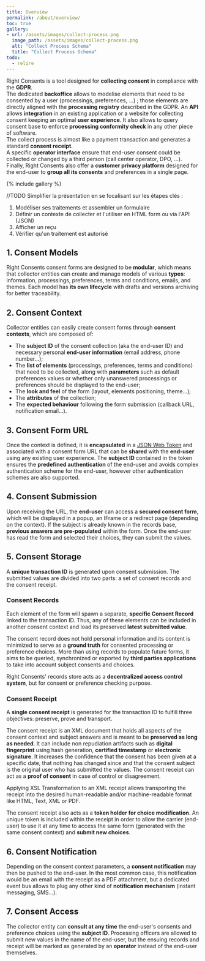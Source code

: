 ```yaml
---
title: Overview
permalink: /about/overview/
toc: true
gallery:
- url: /assets/images/collect-process.png
  image_path: /assets/images/collect-process.png
  alt: "Collect Process Schema"
  title: "Collect Process Schema"
todo:
  - relire
---
```


Right Consents is a tool designed for **collecting consent** in compliance with the **GDPR**.  
The dedicated **backoffice** allows to modelise elements that need to be consented by a user (processings, preferences, ...) ; those elements are directly aligned with the **processing registry** described in the GDPR.
An **API** allows **integration** in an existing application or a website for collecting consent keeping an optimal **user experience**. It also allows to query consent base to enforce **processing conformity check** in any other piece of software.    
The collect process is almost like a payment transaction and generates a standard **consent receipt**.  
A specific **operator interface** ensure that end-user consent could be collected or changed by a third person (call center operator, DPO, ...).  
Finally, Right Consents also offer a **customer privacy platform** designed for the end-user to **group all its consents** and preferences in a single page.

{% include gallery %}

//TODO Simplifier la présentation en se focalisant sur les étapes clés :
1. Modéliser ses traitements et assembler un formulaire  
2. Définir un contexte de collecter et l'utiliser en HTML form ou via l'API (JSON)  
3. Afficher un reçu  
4. Vérifier qu'un traitement est autorisé  




## 1. Consent Models

Right Consents consent forms are designed to be **modular**, which means that collector entities can create and manage models of various **types**: information, processings, preferences, terms and conditions, emails, and themes. Each model has **its own lifecycle** with drafts and versions archiving for better traceability.

## 2. Consent Context

Collector entities can easily create consent forms through **consent contexts**, which are composed of:
- The **subject ID** of the consent collection (aka the end-user ID) and necessary personal **end-user information** (email address, phone number...);
- The **list of elements** (processings, preferences, terms and conditions) that need to be collected, along with **parameters** such as default preferences values or whether only unanswered processings or preferences should be displayed to the end-user;
- The **look and feel** of the form (layout, elements positioning, theme...);
- The **attributes** of the collection;
- The **expected behaviour** following the form submission (callback URL, notification email...).

## 3. Consent Form URL

Once the context is defined, it is **encapsulated** in a [JSON Web Token](https://jwt.io/) and associated with a consent form URL that can be **shared** with the **end-user** using any existing user experience. The **subject ID** contained in the token ensures the **predefined authentication** of the end-user and avoids complex authentication scheme for the end-user, however other authentication schemes are also supported.

## 4. Consent Submission

Upon receiving the URL, the **end-user** can access a **secured consent form**, which will be displayed in a popup, an IFrame or a redirect page (depending on the context). If the subject is already known in the records base, **previous answers are pre-populated** within the form. Once the end-user has read the form and selected their choices, they can submit the values.

## 5. Consent Storage

A **unique transaction ID** is generated upon consent submission. The submitted values are divided into two parts: a set of consent records and the consent receipt.

### Consent Records

Each element of the form will spawn a separate, **specific Consent Record** linked to the transaction ID. Thus, any of these elements can be included in another consent context and load its preserved **latest submitted value**.

The consent record does not hold personal information and its content is minimized to serve as a **ground truth** for consented processing or preference choices. More than using records to populate future forms, it aims to be queried, synchronized or exported by **third parties applications** to take into account subject consents and choices.

Right Consents' records store acts as a **decentralized access control system**, but for consent or preference checking purpose.

### Consent Receipt

A **single consent receipt** is generated for the transaction ID to fulfill three objectives: preserve, prove and transport.

The consent receipt is an XML document that holds all aspects of the consent context and subject answers and is meant to be **preserved as long as needed**. It can include non repudiation artifacts such as **digital fingerprint** using hash generation, **certified timestamp** or **electronic signature**. It increases the confidence that the consent has been given at a specific date, that nothing has changed since and that the consent subject is the original user who has submitted the values. The consent receipt can act as a **proof of consent** in case of control or disagreement.

Applying XSL Transformation to an XML receipt allows transporting the receipt into the desired human-readable and/or machine-readable format like HTML, Text, XML or PDF.

The consent receipt also acts as a **token holder for choice modification**. An unique token is included within the receipt in order to allow the carrier (end-user) to use it at any time to access the same form (generated with the same consent context) and **submit new choices**.

## 6. Consent Notification

Depending on the consent context parameters, a **consent notification** may then be pushed to the end-user. In the most common case, this notification would be an email with the receipt as a PDF attachment, but a dedicated event bus allows to plug any other kind of **notification mechanism** (instant messaging, SMS...).

## 7. Consent Access

The collector entity can **consult at any time** the end-user's consents and preference choices using the **subject ID**. Processing officers are allowed to submit new values in the name of the end-user, but the ensuing records and receipt will be marked as generated by an **operator** instead of the end-user themselves.
